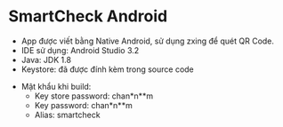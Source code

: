# SmartCheck Android
+ App được viết bằng Native Android, sử dụng zxing để quét QR Code.
+ IDE sử dụng: Android Studio 3.2
+ Java: JDK 1.8
+ Keystore: đã được đính kèm trong source code
* Mật khẩu khi build:
  + Key store password: chan*n**m
  + Key password: chan*n**m
  + Alias: smartcheck
